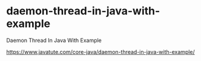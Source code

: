 # daemon-thread-in-java-with-example
Daemon Thread In Java With Example

https://www.javatute.com/core-java/daemon-thread-in-java-with-example/
